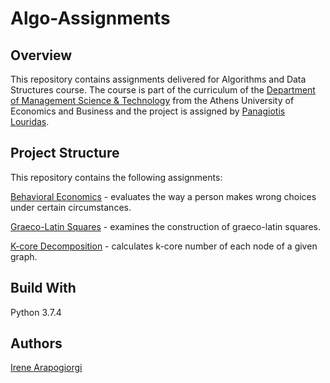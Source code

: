 # Algo-Assignments

## Overview
This repository contains assignments delivered for Algorithms and Data Structures course. The course is part of the curriculum of the [Department of Management Science & Technology](https://www.dept.aueb.gr/en/dmst) from the Athens University of Economics and Business and the project is assigned by [Panagiotis Louridas](https://github.com/louridas).

## Project Structure
This repository contains the following assignments:

[Behavioral Economics](behavioral_economics/) - evaluates the way a person makes wrong choices under certain circumstances.

[Graeco-Latin Squares](graeco_latin_squares/) - examines the construction of graeco-latin squares.

[K-core Decomposition](k_cores/) - calculates k-core number of each node of a given graph.

## Build With
Python 3.7.4

## Authors
[Irene Arapogiorgi](https://gr.linkedin.com/in/irene-arapogiorgi)
